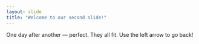 ```yaml
---
layout: slide
title: "Welcome to our second slide!"
---
```

One day after another — perfect. They all fit.
Use the left arrow to go back!
